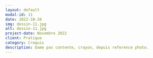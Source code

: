 ```yaml
---
layout: default
modal-id: 11
date: 2022-10-26
img: dessin-11.jpg
alt: dessin-11.jpg
project-date: Novembre 2022
client: Pratique
category: Croquis
description: Dame pas contente, crayon, depuis reference photo.
---
```

